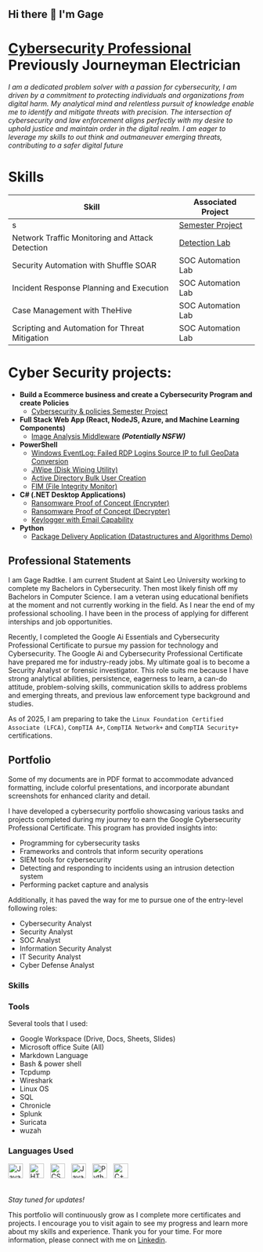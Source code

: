 ## Hi there 👋 I'm Gage

# <a href="https://www.linkedin.com/in/gagekradtke/">Cybersecurity Professional</a> Previously Journeyman Electrician</h1>

<h6>I am a dedicated problem solver with a passion for cybersecurity, I am driven by a commitment to protecting individuals and organizations from digital harm. My analytical mind and relentless pursuit of knowledge enable me to identify and mitigate threats with precision. The intersection of cybersecurity and law enforcement aligns perfectly with my desire to uphold justice and maintain order in the digital realm. I am eager to leverage my skills to out think and outmaneuver emerging threats, contributing to a safer digital future</h6>

# Skills

| Skill                                         | Associated Project         |
|-----------------------------------------------|----------------------------|
| s  | [ Semester Project](https://github.com/)|
| Network Traffic Monitoring and Attack Detection | <a href="https://google.com">Detection Lab</a>|
| Security Automation with Shuffle SOAR         | SOC Automation Lab|
| Incident Response Planning and Execution      | SOC Automation Lab|
| Case Management with TheHive                  | SOC Automation Lab|
| Scripting and Automation for Threat Mitigation | SOC Automation Lab|

# Cyber Security projects:

- <b>Build a Ecommerce business and create a Cybersecurity Program and create Policies </b>
   - [Cybersecurity & policies Semester Project](https://github.com/GageRadtke/Com470SemesterProject)
- <b>Full Stack Web App (React, NodeJS, Azure, and Machine Learning Components)</b>
  - [Image Analysis Middleware](https://github.com/joshmadak4) <b><i>(Potentially NSFW)</b></i>
- <b>PowerShell</b>
  - [Windows EventLog: Failed RDP Logins Source IP to full GeoData Conversion](https://github.com/joshmad-Lab)
  - [JWipe (Disk Wiping Utility)](https://github.com/rShell)
  - [Active Directory Bulk User Creation](https://github.com/_PS)
  - [FIM (File Integrity Monitor)](https://github.com/rity-FIM)
- <b>C# (.NET Desktop Applications)</b>
  - [Ransomware Proof of Concept (Encrypter)](https://github.com/OC)
  - [Ransomware Proof of Concept (Decrypter)](https://github.com/C)
  - [Keylogger with Email Capability](https://github.com/)
- <b>Python</b>
  - [Package Delivery Application (Datastructures and Algorithms Demo)](https://github.com/)
 

## Professional Statements
I am Gage Radtke. I am current Student at Saint Leo University working to complete my Bachelors in Cybersecurity. Then most likely finish off my Bachelors in Computer Science. I am a veteran using educational benifiets at the moment and not currently working in the field. As I near the end of my professional schooling. I have been in the process of applying for different interships and job opportunities. 

Recently, I completed the Google Ai Essentials and Cybersecurity Professional Certificate to pursue my passion for technology and Cybersecurity. The Google Ai and Cybersecurity Professional Certificate have prepared me for industry-ready jobs. My ultimate goal is to become a Security Analyst or forensic investigator. This role suits me because I have strong analytical abilities, persistence, eagerness to learn, a can-do attitude, problem-solving skills, communication skills to address problems and emerging threats, and previous law enforcement type background and studies. 

As of 2025, I am preparing to take the `Linux Foundation Certified Associate (LFCA)`, `CompTIA A+`, `CompTIA Network+` and `CompTIA Security+` certifications.

## Portfolio

 Some of my documents are in PDF format to accommodate advanced formatting, include colorful presentations, and incorporate abundant screenshots for enhanced clarity and detail.

I have developed a cybersecurity portfolio showcasing various tasks and projects completed during my journey to earn the Google Cybersecurity Professional Certificate. This program has provided insights into:
* Programming for cybersecurity tasks
* Frameworks and controls that inform security operations
* SIEM tools for cybersecurity
* Detecting and responding to incidents using an intrusion detection system
* Performing packet capture and analysis

Additionally, it has paved the way for me to pursue one of the entry-level following roles:
* Cybersecurity Analyst
* Security Analyst
* SOC Analyst
* Information Security Analyst
* IT Security Analyst
* Cyber Defense Analyst

### Skills  
 
### Tools 
Several tools that I used: 
* Google Workspace (Drive, Docs, Sheets, Slides)
* Microsoft office Suite (All)
* Markdown Language
* Bash & power shell  
* Tcpdump
* Wireshark
* Linux OS
* SQL
* Chronicle
* Splunk
* Suricata
* wuzah
  
### Languages Used
<img align="left" alt="Java" width="30px" style="padding-right:10px;" src="https://cdn.jsdelivr.net/gh/devicons/devicon/icons/java/java-original.svg"/>
<img align="left" alt="HTML" width="30px" style="padding-right:10px;" src="https://cdn.jsdelivr.net/gh/devicons/devicon/icons/html5/html5-plain.svg" />
<img align="left" alt="CSS" width="30px" style="padding-right:10px;" src="https://cdn.jsdelivr.net/gh/devicons/devicon/icons/css3/css3-plain.svg" />
<img align="left" alt="JavaScript" width="30px" style="padding-right:10px;" src="https://cdn.jsdelivr.net/gh/devicons/devicon/icons/javascript/javascript-plain.svg" />
<img align="left" alt="Python" width="30px" style="padding-right:10px;" src="https://cdn.jsdelivr.net/gh/devicons/devicon/icons/python/python-plain.svg" />
<img align="left" alt="C++" width="30px" style="padding-right:10px;" src="https://cdn.jsdelivr.net/gh/devicons/devicon/icons/cplusplus/cplusplus-line.svg" />
</h2>
<br><br><br>

*Stay tuned for updates!*

This portfolio will continuously grow as I complete more certificates and projects. I encourage you to visit again to see my progress and learn more about my skills and experience.
Thank you for your time. For more information, please connect with me on [Linkedin](https://www.linkedin.com/in/gagekradtke/).






<!--
**gradtk08/gradtk08** is a ✨ _special_ ✨ repository because its `README.md` (this file) appears on your GitHub profile.

Here are some ideas to get you started:

- 🔭 I’m currently working on ...
- 🌱 I’m currently learning ...
- 👯 I’m looking to collaborate on ...
- 🤔 I’m looking for help with ...
- 💬 Ask me about ...
- 📫 How to reach me: ...
- 😄 Pronouns: ...
- ⚡ Fun fact: ...
-->

